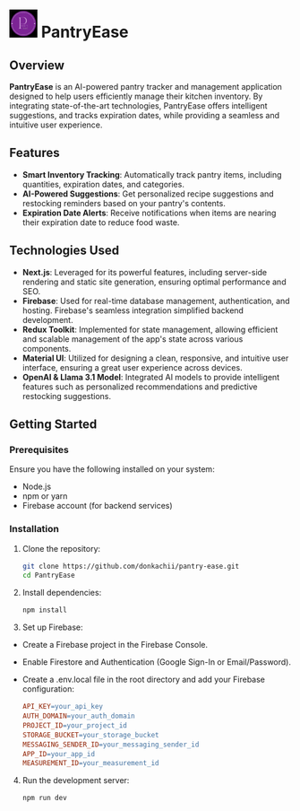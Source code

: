 # <img src="/public/assets/images/pantry.png" alt="PantryEase Image" width="50" height="50" /> PantryEase

## Overview

**PantryEase** is an AI-powered pantry tracker and management application designed to help users efficiently manage their kitchen inventory. By integrating state-of-the-art technologies, PantryEase offers intelligent suggestions, and tracks expiration dates, while providing a seamless and intuitive user experience.

## Features

- **Smart Inventory Tracking**: Automatically track pantry items, including quantities, expiration dates, and categories.
- **AI-Powered Suggestions**: Get personalized recipe suggestions and restocking reminders based on your pantry's contents.
- **Expiration Date Alerts**: Receive notifications when items are nearing their expiration date to reduce food waste.

## Technologies Used

- **Next.js**: Leveraged for its powerful features, including server-side rendering and static site generation, ensuring optimal performance and SEO.
- **Firebase**: Used for real-time database management, authentication, and hosting. Firebase's seamless integration simplified backend development.
- **Redux Toolkit**: Implemented for state management, allowing efficient and scalable management of the app's state across various components.
- **Material UI**: Utilized for designing a clean, responsive, and intuitive user interface, ensuring a great user experience across devices.
- **OpenAI & Llama 3.1 Model**: Integrated AI models to provide intelligent features such as personalized recommendations and predictive restocking suggestions.

## Getting Started

### Prerequisites

Ensure you have the following installed on your system:

- Node.js
- npm or yarn
- Firebase account (for backend services)

### Installation

1. Clone the repository:

   ```bash
   git clone https://github.com/donkachii/pantry-ease.git
   cd PantryEase

2. Install dependencies:
    
   ```bash
   npm install

3. Set up Firebase:

  - Create a Firebase project in the Firebase Console.
  - Enable Firestore and Authentication (Google Sign-In or Email/Password).
  - Create a .env.local file in the root directory and add your Firebase configuration:

      ```makefile
      API_KEY=your_api_key
      AUTH_DOMAIN=your_auth_domain
      PROJECT_ID=your_project_id
      STORAGE_BUCKET=your_storage_bucket
      MESSAGING_SENDER_ID=your_messaging_sender_id
      APP_ID=your_app_id
      MEASUREMENT_ID=your_measurement_id

4. Run the development server:

   ```bash
   npm run dev
